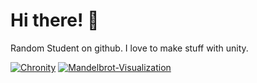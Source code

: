 # Hi there! :wave:

Random Student on github. I love to make stuff with unity.

[![Chronity](https://github-readme-stats.vercel.app/api/pin/?username=SushiWaUmai&repo=Chronity&theme=radical
)](https://github.com/SushiWaUmai/Chronity)
[![Mandelbrot-Visualization](https://github-readme-stats.vercel.app/api/pin/?username=SushiWaUmai&repo=Mandelbrot-Visualization&theme=radical
)](https://github.com/SushiWaUmai/Mandelbrot-Visualization)
